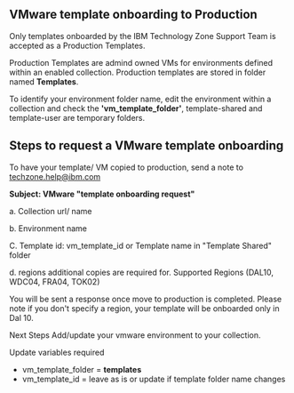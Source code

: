 ## VMware template onboarding to Production

Only templates onboarded by the IBM Technology Zone Support Team is accepted as a Production Templates.

Production Templates are admind owned VMs for environments defined within an enabled collection. 
Production templates are stored in folder named **Templates**. 

To identify your environment folder name, edit the environment within a collection and check the **'vm_template_folder'**, template-shared and template-user are temporary folders.

## Steps to request a VMware template onboarding

To have your template/ VM copied to production, send a note to techzone.help@ibm.com

**Subject: VMware "template onboarding request"**

a. Collection url/ name

b. Environment name

C. Template id: vm_template_id or Template name in "Template Shared" folder

d. regions additional copies are required for. Supported Regions (DAL10, WDC04, FRA04, TOK02)

You will be sent a response once move to production is completed.  Please note if you don't specify a region, your template will be onboarded only in Dal 10.

Next Steps Add/update your vmware environment to your collection. 

Update variables required  
- vm_template_folder = **templates**
- vm_template_id = leave as is or update if template folder name changes






